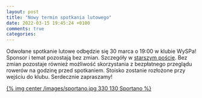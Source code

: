 ```yaml
---
layout: post
title: "Nowy termin spotkania lutowego"
date: 2022-03-15 19:45:24 +0100
comments: true
categories: 
---
```

Odwołane spotkanie lutowe odbędzie się 30 marca o 19:00 w klubie WySPa! Sponsor i temat pozostają bez zmian. Szczegóły w <a href="https://zielona-gora-jug.github.io/blog/2022/02/13/spotkanie-lutowe-22/">starszym poście</a>. Bez zmian pozostaje również możliwość skorzystania z bezpłatnego przeglądu rowerów na godzinę przed spotkaniem. Stoisko zostanie rozłożone przy wejściu do klubu. Serdecznie zapraszamy!

[{% img center /images/sportano.jpg 330 130 Sportano %}](http://www.sportano.pl)

